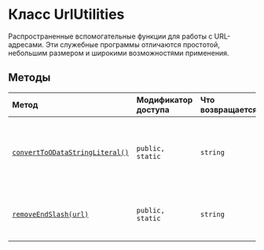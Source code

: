 # <a name="urlutilities-class"></a>Класс UrlUtilities







Распространенные вспомогательные функции для работы с URL-адресами. Эти служебные программы отличаются простотой, небольшим размером и широкими возможностями применения.






## <a name="methods"></a>Методы

| Метод       | Модификатор доступа | Что возвращается  | Описание|
|:-------------|:----|:-------|:-----------|
|[`convertToODataStringLiteral()`](converttoodatastringliteral-urlutilities.md)     | `public, static` | `string` | Преобразует переменную в строковый литерал OData, подходящий для использования в URL-адресе REST. Возвращаемая строка заключается в одиночные кавычки, а все одиночные кавычки экранируются. Пример использования: const url = "/_api/web/GetFolderByServerRelativeUrl(" + UrlUtilities.convertToODataStringLiteral("/SitePages/Alice's%20Page") + ")/Files"; // Produces this URL: // "/_api/web/GetFolderByServerRelativeUrl('/SitePages/Alice''s%20Page')/Files" |
|[`removeEndSlash(url)`](removeendslash-urlutilities.md)     | `public, static` | `string` | Удаляет косую черту в конце URL-адреса. Эта функция предполагает, что входная строка уже является действительным URL-адресом (абсолютным или относительным). Примеры: removeEndSlash('http://example.com/') ---> 'http://example.com' removeEndSlash('/example') ---> '/example' removeEndSlash('/') ---> '' |





